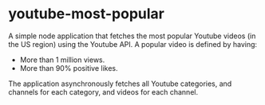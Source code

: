 youtube-most-popular
====================

A simple node application that fetches the most popular Youtube videos (in the US region) using the Youtube API. A popular video is defined by having:

* More than 1 million views.
* More than 90% positive likes.

The application asynchronously fetches all Youtube categories, and channels for each category, and videos for each channel.
